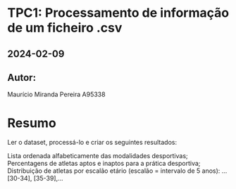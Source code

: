 # TPC1: Processamento de informação de um ficheiro .csv
## 2024-02-09
## Autor:
Maurício Miranda Pereira
A95338

# Resumo

Ler o dataset, processá-lo e criar os seguintes resultados:

Lista ordenada alfabeticamente das modalidades desportivas;
Percentagens de atletas aptos e inaptos para a prática desportiva;
Distribuição de atletas por escalão etário (escalão = intervalo de 5 anos): ... [30-34], [35-39],...
